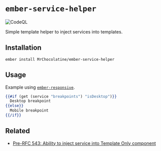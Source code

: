 # `ember-service-helper`

![CodeQL](https://github.com/MrChocolatine/ember-service-helper/workflows/CodeQL/badge.svg)

Simple template helper to inject services into templates.


## Installation

```text
ember install MrChocolatine/ember-service-helper
```

## Usage

Example using [`ember-responsive`](https://github.com/freshbooks/ember-responsive).

```hbs
{{#if (get (service "breakpoints") "isDesktop")}}
  Desktop breakpoint
{{else}}
  Mobile breakpoint
{{/if}}
```

## Related

- [Pre-RFC 543: Ability to inject service into Template Only component](https://github.com/emberjs/rfcs/issues/543)
